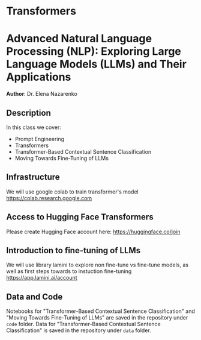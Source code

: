 # Transformers
# Advanced Natural Language Processing (NLP): Exploring Large Language Models (LLMs) and Their Applications
**Author**: Dr. Elena Nazarenko

## Description
In this class we cover:

- Prompt Engineering
- Transformers
- Transformer-Based Contextual Sentence Classification
- Moving Towards Fine-Tuning of LLMs

## Infrastructure
We will use google colab to train transformer's model
https://colab.research.google.com

## Access to Hugging Face Transformers
Please create Hugging Face account here: 
https://huggingface.co/join

## Introduction to fine-tuning of LLMs
We will use library lamini to explore non fine-tune vs fine-tune models, as well as first steps towards to instuction fine-tuning
https://app.lamini.ai/account

## Data and Code
Notebooks for "Transformer-Based Contextual Sentence Classification"
and "Moving Towards Fine-Tuning of LLMs" are saved in the repository under `code` folder.
Data for "Transformer-Based Contextual Sentence Classification" is saved in the repository under `data` folder.
